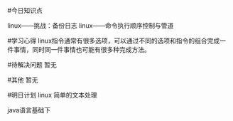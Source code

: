 #今日知识点

linux——挑战：备份日志
linux——命令执行顺序控制与管道

#学习心得
linux指令通常有很多选项，可以通过不同的选项和指令的组合完成一件事情，同时同一件事情也可能有很多种完成方法。

#待解决问题
暂无

#其他
暂无

#明日计划
linux 简单的文本处理

java语言基础下